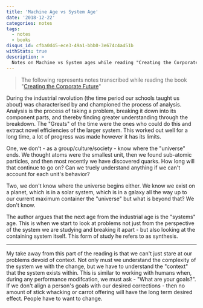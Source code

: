 ```yaml
---
title: 'Machine Age vs System Age'
date: '2018-12-22'
categories: notes
tags:
  - notes
  - books
disqus_id: cfba0d45-ece3-49a1-bbb0-3e674c4a451b
withStats: true
description: >
  Notes on Machine vs System ages while reading "Creating the Corporate Future"
---
```


> The following represents notes transcribed while reading the book "[Creating the Corporate Future](https://www.amazon.com/Creating-Corporate-Future-Plan-Planned/dp/0471090093)"

During the industrial revolution (the time period our schools taught us about) was characterised by and championed the process of analysis. Analysis is the process of taking a problem, breaking it down into its component parts, and thereby finding greater understanding through the breakdown. The "Greats" of the time were the ones who could do this and extract novel efficiencies of the larger system. This worked out well for a long time, a lot of progress was made however it has its limits.

One, we don't - as a group/culture/society - know where the "universe" ends. We thought atoms were the smallest unit, then we found sub-atomic particles, and then most recently we have discovered quarks. How long will that continue to go on? Can we truely understand anything if we can't account for each unit's behavior?

Two, we don't know where the universe begins either. We know we exist on a planet, which is in a solar system, which is in a galaxy all the way up to our current maximum container the "universe" but what is beyond that? We don't know.

The author argues that the next age from the industrial age is the "systems" age. This is when we start to look at problems not just from the perspective of the system we are studying and breaking it apart - but also looking at the containing system itself. This form of study he refers to as synthesis.

---

My take away from this part of the reading is that we can't just stare at our problems devoid of context. Not only must we understand the complexity of the system we with the change, but we have to understand the "context" that the system exists within. This is similar to working with humans when, during any performance modifcation, we must ask - "What are your goals?". If we don't align a person's goals with our desired corrections - then no amount of stick whacking or carrot offering will have the long term desired effect. People have to want to change.
